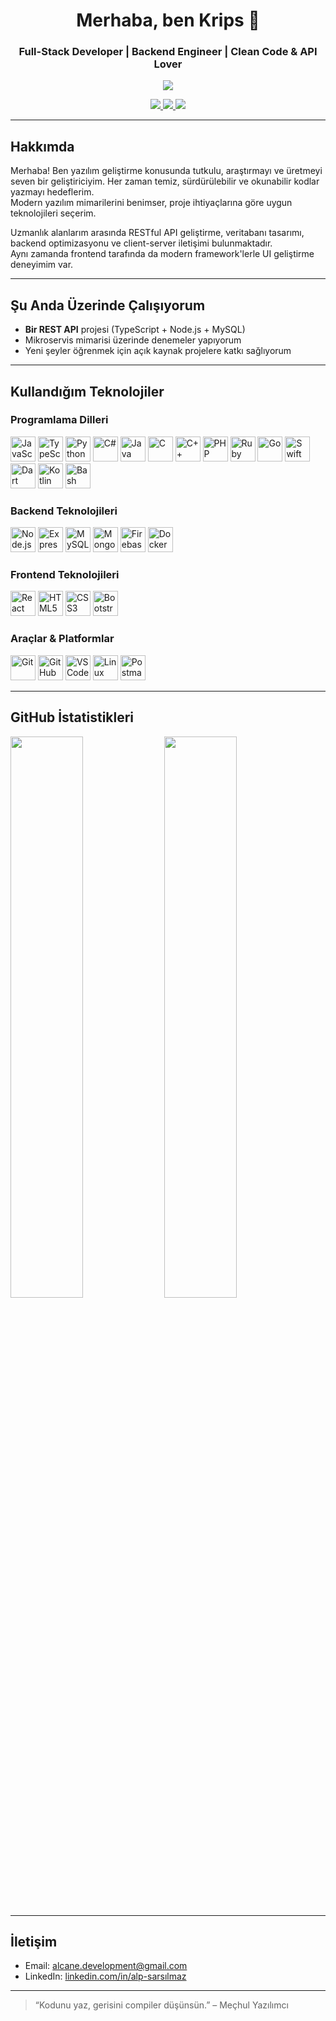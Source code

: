 <h1 align="center">Merhaba, ben Krips 👋</h1>
<h3 align="center">Full-Stack Developer | Backend Engineer | Clean Code & API Lover</h3>
<p align="center">
  <img src="https://img.shields.io/badge/Profile%20Activity-500-1DBF73?style=for-the-badge&logo=eye&logoColor=white" />
</p>

<p align="center">
  <a href="mailto:alcane.development@gmail.com">
    <img src="https://img.shields.io/badge/Email-D14836?style=for-the-badge&logo=gmail&logoColor=white" />
  </a>
  <a href="https://www.linkedin.com/in/alp-sars%C4%B1lmaz-4344b035b">
    <img src="https://img.shields.io/badge/LinkedIn-0A66C2?style=for-the-badge&logo=linkedin&logoColor=white" />
  </a>
  <a href="https://kripsde.com.tr">
    <img src="https://img.shields.io/badge/Portfolio-000?style=for-the-badge&logo=About.me&logoColor=white" />
  </a>
</p>


---

## Hakkımda

Merhaba! Ben yazılım geliştirme konusunda tutkulu, araştırmayı ve üretmeyi seven bir geliştiriciyim. Her zaman temiz, sürdürülebilir ve okunabilir kodlar yazmayı hedeflerim.  
Modern yazılım mimarilerini benimser, proje ihtiyaçlarına göre uygun teknolojileri seçerim.  

Uzmanlık alanlarım arasında RESTful API geliştirme, veritabanı tasarımı, backend optimizasyonu ve client-server iletişimi bulunmaktadır.  
Aynı zamanda frontend tarafında da modern framework'lerle UI geliştirme deneyimim var.

---

## Şu Anda Üzerinde Çalışıyorum

- **Bir REST API** projesi (TypeScript + Node.js + MySQL)
- Mikroservis mimarisi üzerinde denemeler yapıyorum
- Yeni şeyler öğrenmek için açık kaynak projelere katkı sağlıyorum

---

## Kullandığım Teknolojiler

### Programlama Dilleri

<p>
  <img src="https://cdn.jsdelivr.net/gh/devicons/devicon/icons/javascript/javascript-original.svg" title="JavaScript" width="40" />
  <img src="https://cdn.jsdelivr.net/gh/devicons/devicon/icons/typescript/typescript-original.svg" title="TypeScript" width="40" />
  <img src="https://cdn.jsdelivr.net/gh/devicons/devicon/icons/python/python-original.svg" title="Python" width="40" />
  <img src="https://cdn.jsdelivr.net/gh/devicons/devicon/icons/csharp/csharp-original.svg" title="C#" width="40" />
  <img src="https://cdn.jsdelivr.net/gh/devicons/devicon/icons/java/java-original.svg" title="Java" width="40" />
  <img src="https://cdn.jsdelivr.net/gh/devicons/devicon/icons/c/c-original.svg" title="C" width="40" />
  <img src="https://cdn.jsdelivr.net/gh/devicons/devicon/icons/cplusplus/cplusplus-original.svg" title="C++" width="40" />
  <img src="https://cdn.jsdelivr.net/gh/devicons/devicon/icons/php/php-original.svg" title="PHP" width="40" />
  <img src="https://cdn.jsdelivr.net/gh/devicons/devicon/icons/ruby/ruby-original.svg" title="Ruby" width="40" />
  <img src="https://cdn.jsdelivr.net/gh/devicons/devicon/icons/go/go-original.svg" title="Go" width="40" />
  <img src="https://cdn.jsdelivr.net/gh/devicons/devicon/icons/swift/swift-original.svg" title="Swift" width="40" />
  <img src="https://cdn.jsdelivr.net/gh/devicons/devicon/icons/dart/dart-original.svg" title="Dart" width="40" />
  <img src="https://cdn.jsdelivr.net/gh/devicons/devicon/icons/kotlin/kotlin-original.svg" title="Kotlin" width="40" />
  <img src="https://cdn.jsdelivr.net/gh/devicons/devicon/icons/bash/bash-original.svg" title="Bash" width="40" />
</p>

### Backend Teknolojileri

<p>
  <img src="https://cdn.jsdelivr.net/gh/devicons/devicon/icons/nodejs/nodejs-original.svg" title="Node.js" width="40"/>
  <img src="https://cdn.jsdelivr.net/gh/devicons/devicon/icons/express/express-original.svg" title="Express.js" width="40"/>
  <img src="https://cdn.jsdelivr.net/gh/devicons/devicon/icons/mysql/mysql-original.svg" title="MySQL" width="40"/>
  <img src="https://cdn.jsdelivr.net/gh/devicons/devicon/icons/mongodb/mongodb-original.svg" title="MongoDB" width="40"/>
  <img src="https://cdn.jsdelivr.net/gh/devicons/devicon/icons/firebase/firebase-plain.svg" title="Firebase" width="40"/>
  <img src="https://cdn.jsdelivr.net/gh/devicons/devicon/icons/docker/docker-original.svg" title="Docker" width="40"/>
</p>

### Frontend Teknolojileri

<p>
  <img src="https://cdn.jsdelivr.net/gh/devicons/devicon/icons/react/react-original.svg" title="React" width="40"/>
  <img src="https://cdn.jsdelivr.net/gh/devicons/devicon/icons/html5/html5-original.svg" title="HTML5" width="40"/>
  <img src="https://cdn.jsdelivr.net/gh/devicons/devicon/icons/css3/css3-original.svg" title="CSS3" width="40"/>
  <img src="https://cdn.jsdelivr.net/gh/devicons/devicon/icons/bootstrap/bootstrap-original.svg" title="Bootstrap" width="40"/>
</p>

### Araçlar & Platformlar

<p>
  <img src="https://cdn.jsdelivr.net/gh/devicons/devicon/icons/git/git-original.svg" title="Git" width="40"/>
  <img src="https://cdn.jsdelivr.net/gh/devicons/devicon/icons/github/github-original.svg" title="GitHub" width="40"/>
  <img src="https://cdn.jsdelivr.net/gh/devicons/devicon/icons/vscode/vscode-original.svg" title="VSCode" width="40"/>
  <img src="https://cdn.jsdelivr.net/gh/devicons/devicon/icons/linux/linux-original.svg" title="Linux" width="40"/>
  <img src="https://cdn.jsdelivr.net/gh/devicons/devicon/icons/postman/postman-original.svg" title="Postman" width="40"/>
</p>

---

## GitHub İstatistikleri

<p align="left">
  <img src="https://github-readme-stats.vercel.app/api?username=alpsarsilmaz&show_icons=true&theme=default" width="48%" />
  <img src="https://github-readme-stats.vercel.app/api/top-langs/?username=alpsarsilmaz&layout=compact&theme=default" width="48%" />
</p>

---

## İletişim

- Email: alcane.development@gmail.com 
- LinkedIn: [linkedin.com/in/alp-sarsılmaz](www.linkedin.com/in/alp-sarsılmaz-4344b035b)  

---

> “Kodunu yaz, gerisini compiler düşünsün.” – Meçhul Yazılımcı


